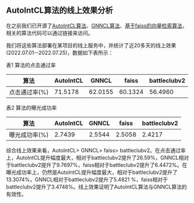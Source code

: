 ## AutoIntCL算法的线上效果分析

在之前我们已开源了[AutoIntCL算法](https://github.com/hmliangliang/AutoIntCL)、[GNNCL算法](https://github.com/hmliangliang/GNNCL)、[基于faiss的向量检索算法](https://github.com/hmliangliang/faissSearch)，相关的算法代码可以通过链接来访问。

我们将这些算法部署在某项目的线上服务中，并统计了近20多天的线上效果(2022.07.01--2022.07.25)，数据如下表所示：

表1  算法的点击通过率

| 算法 | AutoIntCL | GNNCL | faiss |battleclubv2 |
| ------- | ------- | ------- | ------- |------- |
|    点击通过率(%)     |   71.5178      |     62.0155    |    60.1324     |  56.4960      |


表2  算法的曝光成功率

| 算法 | AutoIntCL | GNNCL | faiss |battleclubv2 |
| ------- | ------- | ------- | ------- |------- |
|    曝光成功率(%)     |  2.7439       |      2.5544   |    2.5058     |   2.4217     |

综合线上效果来看，AutoIntCL> GNNCL> faiss> battleclubv2。在点击通过率上，AutoIntCL提升幅度最大，相对于battleclubv2提升了26.59%，GNNCL相对于battleclubv2提升了9.7697%，faiss相对于battleclubv2提升了6.4472%。在曝光成功率上，仍然是AutoIntCL提升幅度最大，相对于battleclubv2提升了13.3074%，GNNCL相对于battleclubv2提升了5.4821 %，faiss相对于battleclubv2提升了3.4748%。线上效果证明了AutoIntCL算法与GNNCL算法的有效性。
